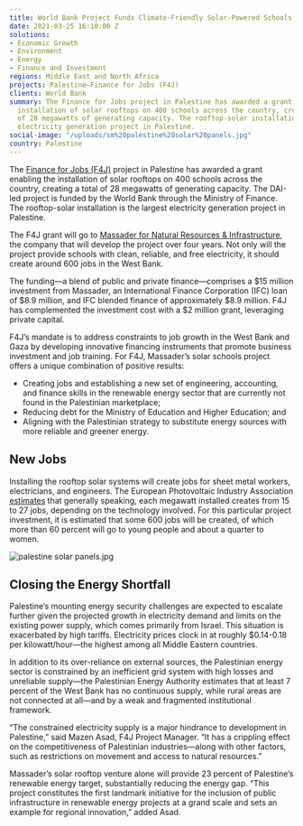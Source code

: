 ```yaml
---
title: World Bank Project Funds Climate-Friendly Solar-Powered Schools in Palestine
date: 2021-03-25 16:10:00 Z
solutions:
- Economic Growth
- Environment
- Energy
- Finance and Investment
regions: Middle East and North Africa
projects: Palestine—Finance for Jobs (F4J)
clients: World Bank
summary: The Finance for Jobs project in Palestine has awarded a grant enabling the
  installation of solar rooftops on 400 schools across the country, creating a total
  of 28 megawatts of generating capacity. The rooftop-solar installation is the largest
  electricity generation project in Palestine.
social-image: "/uploads/sm%20palestine%20solar%20panels.jpg"
country: Palestine
---
```


The [Finance for Jobs (F4J)](https://www.dai.com/our-work/projects/palestine-finance-for-jobs-f4j) project in Palestine has awarded a grant enabling the installation of solar rooftops on 400 schools across the country, creating a total of 28 megawatts of generating capacity. The DAI-led project is funded by the World Bank through the Ministry of Finance. The rooftop-solar installation is the largest electricity generation project in Palestine.

The F4J grant will go to [Massader for Natural Resources & Infrastructure](https://www.linkedin.com/company/massaderfor-natural-resources-infrastructure-development/about/), the company that will develop the project over four years. Not only will the project provide schools with clean, reliable, and free electricity, it should create around 600 jobs in the West Bank.

The funding—a blend of public and private finance—comprises a $15 million investment from Massader, an International Finance Corporation (IFC) loan of $8.9 million, and IFC blended finance of approximately $8.9 million. F4J has complemented the investment cost with a $2 million grant, leveraging private capital. 

F4J’s mandate is to address constraints to job growth in the West Bank and Gaza by developing innovative financing instruments that promote business investment and job training. For F4J, Massader’s solar schools project offers a unique combination of positive results:

* Creating jobs and establishing a new set of engineering, accounting, and finance skills in the renewable energy sector that are currently not found in the Palestinian marketplace;
* Reducing debt for the Ministry of Education and Higher Education; and 
* Aligning with the Palestinian strategy to substitute energy sources with more reliable and greener energy.

## New Jobs

Installing the rooftop solar systems will create jobs for sheet metal workers, electricians, and engineers. The European Photovoltaic Industry Association [estimates](https://www.solarpowereurope.org/new-studies-reveal-solars-tremendous-job-creation-potential/) that generally speaking, each megawatt installed creates from 15 to 27 jobs, depending on the technology involved. For this particular project investment, it is estimated that some 600 jobs will be created, of which more than 60 percent will go to young people and about a quarter to women.

![palestine solar panels.jpg](/uploads/palestine%20solar%20panels.jpg)

## Closing the Energy Shortfall

Palestine’s mounting energy security challenges are expected to escalate further given the projected growth in electricity demand and limits on the existing power supply, which comes primarily from Israel. This situation is exacerbated by high tariffs. Electricity prices clock in at roughly $0.14-0.18 per kilowatt/hour—the highest among all Middle Eastern countries. 

In addition to its over-reliance on external sources, the Palestinian energy sector is constrained by an inefficient grid system with high losses and unreliable supply—the Palestinian Energy Authority estimates that at least 7 percent of the West Bank has no continuous supply, while rural areas are not connected at all—and by a weak and fragmented institutional framework. 

“The constrained electricity supply is a major hindrance to development in Palestine,” said Mazen Asad, F4J Project Manager. “It has a crippling effect on the competitiveness of Palestinian industries—along with other factors, such as restrictions on movement and access to natural resources.” 

Massader’s solar rooftop venture alone will provide 23 percent of Palestine’s renewable energy target, substantially reducing the energy gap. “This project constitutes the first landmark initiative for the inclusion of public infrastructure in renewable energy projects at a grand scale and sets an example for regional innovation,” added Asad.